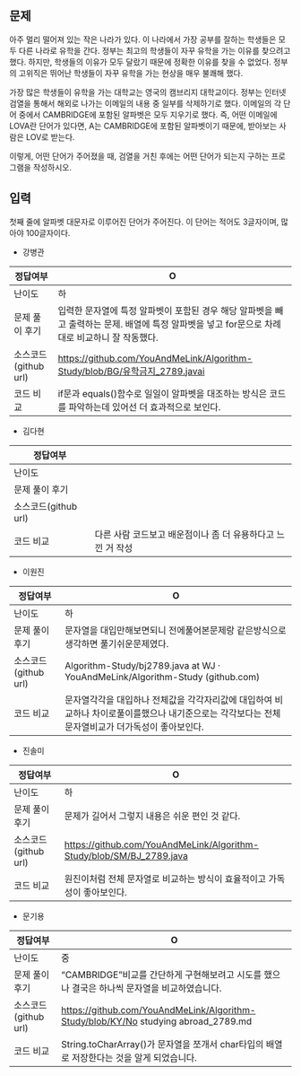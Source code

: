 ## 문제

아주 멀리 떨어져 있는 작은 나라가 있다. 이 나라에서 가장 공부를 잘하는 학생들은 모두 다른 나라로 유학을 간다. 정부는 최고의 학생들이 자꾸 유학을 가는 이유를 찾으려고 했다. 하지만, 학생들의 이유가 모두 달랐기 때문에 정확한 이유를 찾을 수 없었다. 정부의 고위직은 뛰어난 학생들이 자꾸 유학을 가는 현상을 매우 불쾌해 했다.

가장 많은 학생들이 유학을 가는 대학교는 영국의 캠브리지 대학교이다. 정부는 인터넷 검열을 통해서 해외로 나가는 이메일의 내용 중 일부를 삭제하기로 했다. 이메일의 각 단어 중에서 CAMBRIDGE에 포함된 알파벳은 모두 지우기로 했다. 즉, 어떤 이메일에 LOVA란 단어가 있다면, A는 CAMBRIDGE에 포함된 알파벳이기 때문에, 받아보는 사람은 LOV로 받는다.

이렇게, 어떤 단어가 주어졌을 때, 검열을 거친 후에는 어떤 단어가 되는지 구하는 프로그램을 작성하시오.

## 입력

첫째 줄에 알파벳 대문자로 이루어진 단어가 주어진다. 이 단어는 적어도 3글자이며, 많아야 100글자이다.

- 강병관

| 정답여부 | O |
| --- | --- |
| 난이도 | 하 |
| 문제 풀이 후기 | 입력한 문자열에 특정 알파벳이 포함된 경우 해당 알파벳을 빼고 출력하는 문제.  배열에 특정 알파벳을 넣고 for문으로 차례대로 비교하니 잘 작동했다. |
| 소스코드(github url) | https://github.com/YouAndMeLink/Algorithm-Study/blob/BG/유학금지_2789.javai |
| 코드 비교 | if문과 equals()함수로 일일이 알파벳을 대조하는 방식은 코드를 파악하는데 있어선 더 효과적으로 보인다. |
- 김다현

| 정답여부 |  |
| --- | --- |
| 난이도 |  |
| 문제 풀이 후기 |  |
| 소스코드(github url) |  |
| 코드 비교 | 다른 사람 코드보고 배운점이나 좀 더 유용하다고 느낀 거 작성 |
- 이원진

| 정답여부 | O |
| --- | --- |
| 난이도 | 하 |
| 문제 풀이 후기 | 문자열을 대입만해보면되니 전에풀어본문제랑 같은방식으로 생각하면 풀기쉬운문제였다. |
| 소스코드(github url) | Algorithm-Study/bj2789.java at WJ · YouAndMeLink/Algorithm-Study (github.com) |
| 코드 비교 | 문자열각각을 대입하나 전체값을 각각자리값에 대입하여 비교하나 차이로풀이를했으나 내기준으로는 각각보다는 전체문자열비교가 더가독성이 좋아보인다. |
- 진솔미

| 정답여부 | O |
| --- | --- |
| 난이도 | 하 |
| 문제 풀이 후기 | 문제가 길어서 그렇지 내용은 쉬운 편인 것 같다. |
| 소스코드(github url) | https://github.com/YouAndMeLink/Algorithm-Study/blob/SM/BJ_2789.java |
| 코드 비교 | 원진이처럼 전체 문자열로 비교하는 방식이 효율적이고 가독성이 좋아보인다. |
- 문기용

| 정답여부 | O |
| --- | --- |
| 난이도 | 중 |
| 문제 풀이 후기 | “CAMBRIDGE”비교를 간단하게 구현해보려고 시도를 했으나 결국은 하나씩 문자열을 비교하였습니다. |
| 소스코드(github url) | https://github.com/YouAndMeLink/Algorithm-Study/blob/KY/No studying abroad_2789.md |
| 코드 비교 | String.toCharArray()가 문자열을 쪼개서 char타입의 배열로 저장한다는 것을 알게 되었습니다. |
